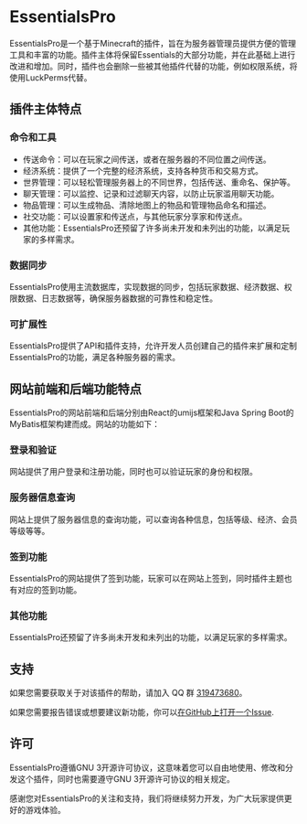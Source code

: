 # EssentialsPro

EssentialsPro是一个基于Minecraft的插件，旨在为服务器管理员提供方便的管理工具和丰富的功能。插件主体将保留Essentials的大部分功能，并在此基础上进行改进和增加。同时，插件也会删除一些被其他插件代替的功能，例如权限系统，将使用LuckPerms代替。

## 插件主体特点

### 命令和工具

- 传送命令：可以在玩家之间传送，或者在服务器的不同位置之间传送。
- 经济系统：提供了一个完整的经济系统，支持各种货币和交易方式。
- 世界管理：可以轻松管理服务器上的不同世界，包括传送、重命名、保护等。
- 聊天管理：可以监控、记录和过滤聊天内容，以防止玩家滥用聊天功能。
- 物品管理：可以生成物品、清除地图上的物品和管理物品命名和描述。
- 社交功能：可以设置家和传送点，与其他玩家分享家和传送点。
- 其他功能：EssentialsPro还预留了许多尚未开发和未列出的功能，以满足玩家的多样需求。

### 数据同步

EssentialsPro使用主流数据库，实现数据的同步，包括玩家数据、经济数据、权限数据、日志数据等，确保服务器数据的可靠性和稳定性。

### 可扩展性

EssentialsPro提供了API和插件支持，允许开发人员创建自己的插件来扩展和定制EssentialsPro的功能，满足各种服务器的需求。

## 网站前端和后端功能特点

EssentialsPro的网站前端和后端分别由React的umijs框架和Java Spring Boot的MyBatis框架构建而成。网站的功能如下：

### 登录和验证

网站提供了用户登录和注册功能，同时也可以验证玩家的身份和权限。

### 服务器信息查询

网站上提供了服务器信息的查询功能，可以查询各种信息，包括等级、经济、会员等级等等。

### 签到功能

EssentialsPro的网站提供了签到功能，玩家可以在网站上签到，同时插件主题也有对应的签到功能。

### 其他功能

EssentialsPro还预留了许多尚未开发和未列出的功能，以满足玩家的多样需求。

## 支持

如果您需要获取关于对该插件的帮助，请加入 QQ 群 [319473680](https://jq.qq.com/?_wv=1027&k=Rhl0QNfx)。

如果您需要报告错误或想要建议新功能，你可以[在GitHub上打开一个Issue](https://github.com/xLikeWATCHDOG/EssentialsPro/issues).

## 许可

EssentialsPro遵循GNU 3开源许可协议，这意味着您可以自由地使用、修改和分发这个插件，同时也需要遵守GNU 3开源许可协议的相关规定。

感谢您对EssentialsPro的关注和支持，我们将继续努力开发，为广大玩家提供更好的游戏体验。